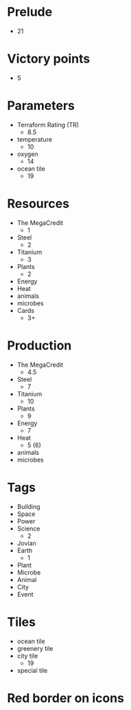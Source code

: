 # Prelude

- 21

# Victory points

- 5

# Parameters

- Terraform Rating (TR)
  - 8.5
- temperature
  - 10
- oxygen
  - 14
- ocean tile
  - 19

# Resources

- The MegaCredit
  - 1
- Steel
  - 2
- Titanium
  - 3
- Plants
  - 2
- Energy
- Heat
- animals
- microbes
- Cards
  - 3+

# Production

- The MegaCredit
  - 4.5
- Steel
  - 7
- Titanium
  - 10
- Plants
  - 9
- Energy
  - 7
- Heat
  - 5 (6)
- animals
- microbes

# Tags

- Building
- Space
- Power
- Science
  - 2
- Jovian
- Earth
  - 1
- Plant
- Microbe
- Animal
- City
- Event

# Tiles

- ocean tile
- greenery tile
- city tile
  - 19
- special tile

# Red border on icons
